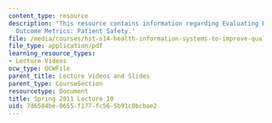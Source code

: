 ```yaml
---
content_type: resource
description: 'This resource contains information regarding Evaluating Process and
  Outcome Metrics: Patient Safety.'
file: /media/courses/hst-s14-health-information-systems-to-improve-quality-of-care-in-resource-poor-settings-spring-2012/7d6584be0655f177fc565b91c0bcbae2_MITHST_S14S12_lec15_1110.pdf
file_type: application/pdf
learning_resource_types:
- Lecture Videos
ocw_type: OCWFile
parent_title: Lecture Videos and Slides
parent_type: CourseSection
resourcetype: Document
title: Spring 2011 Lecture 10
uid: 7d6584be-0655-f177-fc56-5b91c0bcbae2
---
```

